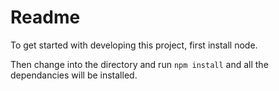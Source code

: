 # Readme

To get started with developing this project, first install node. 

Then change into the directory and run `npm install` and all the dependancies will be installed.
